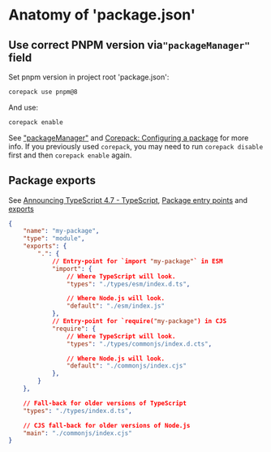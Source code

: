 # Anatomy of 'package.json'

## Use correct PNPM version via`"packageManager"` field

Set pnpm version in project root 'package.json':

```sh
corepack use pnpm@8
```

And use:

```sh
corepack enable
```


See ["packageManager"](https://nodejs.org/docs/latest-v20.x/api/all.html#all_packages_packagemanager) and [Corepack: Configuring a package](https://nodejs.org/docs/latest-v20.x/api/corepack.html#configuring-a-package) for more info. If you previously used `corepack`, you may need to run `corepack disable` first and then `corepack enable` again.


## Package exports

See [Announcing TypeScript 4.7 - TypeScript](https://devblogs.microsoft.com/typescript/announcing-typescript-4-7/#package-json-exports-imports-and-self-referencing),  [Package entry points](https://nodejs.org/docs/latest-v20.x/api/packages.html#package-entry-points) and [exports](https://nodejs.org/docs/latest-v20.x/api/packages.html#exports)

```json title:package.json
{
    "name": "my-package",
    "type": "module",
    "exports": {
        ".": {
            // Entry-point for `import "my-package"` in ESM
            "import": {
                // Where TypeScript will look.
                "types": "./types/esm/index.d.ts",

                // Where Node.js will look.
                "default": "./esm/index.js"
            },
            // Entry-point for `require("my-package") in CJS
            "require": {
                // Where TypeScript will look.
                "types": "./types/commonjs/index.d.cts",

                // Where Node.js will look.
                "default": "./commonjs/index.cjs"
            },
        }
    },

    // Fall-back for older versions of TypeScript
    "types": "./types/index.d.ts",

    // CJS fall-back for older versions of Node.js
    "main": "./commonjs/index.cjs"
}
```

